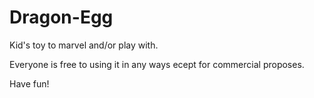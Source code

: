 # Dragon-Egg
Kid's toy to marvel and/or play with.

Everyone is free to using it in any ways ecept for commercial proposes.

Have fun!
